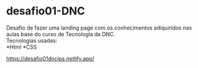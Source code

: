 # desafio01-DNC
Desafio de fazer uma landing page com os conhecimentos adiquiridos nas aulas base do curso de Tecnologia da DNC.<br>
Tecnologias usadas:<br>
*Html
*CSS



https://desafio01dncjps.netlify.app/

